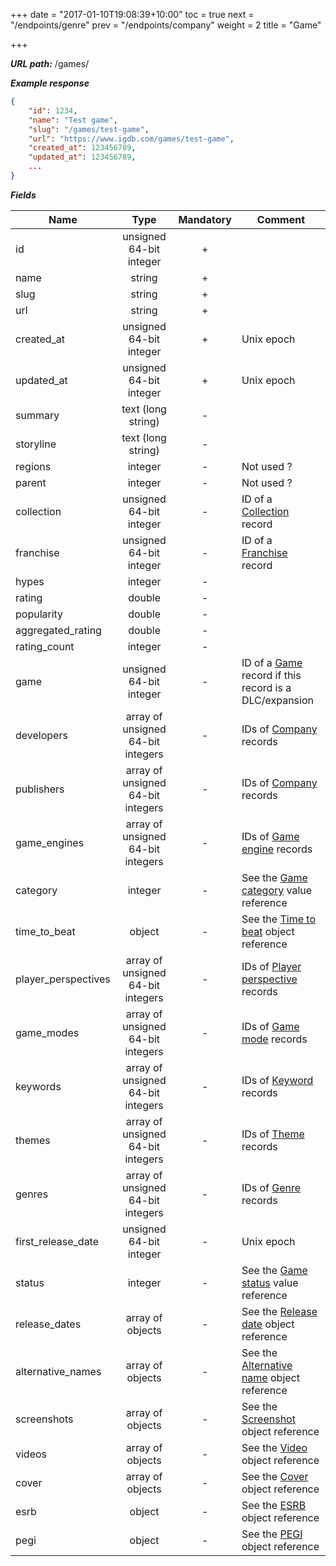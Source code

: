 +++
date = "2017-01-10T19:08:39+10:00"
toc = true
next = "/endpoints/genre"
prev = "/endpoints/company"
weight = 2
title = "Game"

+++

***URL path:*** /games/

***Example response***

```json
{
    "id": 1234,
    "name": "Test game",
    "slug": "/games/test-game",
    "url": "https://www.igdb.com/games/test-game",
    "created_at": 123456789,
    "updated_at": 123456789,
    ...
}
```

***Fields***

| Name                | Type                              | Mandatory | Comment |
| ------------------- |:---------------------------------:|:---------:| ------- |
| id                  | unsigned 64-bit integer           |     +     ||
| name                | string                            |     +     ||
| slug                | string                            |     +     ||
| url                 | string                            |     +     ||
| created_at          | unsigned 64-bit integer           |     +     | Unix epoch |
| updated_at          | unsigned 64-bit integer           |     +     | Unix epoch |
| summary             | text (long string)                |     -     ||
| storyline           | text (long string)                |     -     ||
| regions             | integer                           |     -     | Not used ? |
| parent              | integer                           |     -     | Not used ? |
| collection          | unsigned 64-bit integer           |     -     | ID of a [Collection](../collection) record |
| franchise           | unsigned 64-bit integer           |     -     | ID of a [Franchise](../franchise) record |
| hypes               | integer                           |     -     ||
| rating              | double                            |     -     ||
| popularity          | double                            |     -     ||
| aggregated_rating   | double                            |     -     ||
| rating_count        | integer                           |     -     ||
| game                | unsigned 64-bit integer           |     -     | ID of a [Game](../game) record if this record is a DLC/expansion |
| developers          | array of unsigned 64-bit integers |     -     | IDs of [Company](../company) records |
| publishers          | array of unsigned 64-bit integers |     -     | IDs of [Company](../company) records |
| game_engines        | array of unsigned 64-bit integers |     -     | IDs of [Game engine](../game-engine) records |
| category            | integer                           |     -     | See the [Game category](../../enum-fields/game-category) value reference |
| time_to_beat        | object                            |     -     | See the [Time to beat](../../misc-objects/time-to-beat) object reference |
| player_perspectives | array of unsigned 64-bit integers |     -     | IDs of [Player perspective](../player-perspective) records |
| game_modes          | array of unsigned 64-bit integers |     -     | IDs of [Game mode](../game-mode) records |
| keywords            | array of unsigned 64-bit integers |     -     | IDs of [Keyword](../keyword) records |
| themes              | array of unsigned 64-bit integers |     -     | IDs of [Theme](../theme) records |
| genres              | array of unsigned 64-bit integers |     -     | IDs of [Genre](../genre) records |
| first_release_date  | unsigned 64-bit integer           |     -     | Unix epoch |
| status              | integer                           |     -     | See the [Game status](../../enum-fields/game-status) value reference |
| release_dates       | array of objects                  |     -     | See the [Release date](../../misc-objects/release-date) object reference |
| alternative_names   | array of objects                  |     -     | See the [Alternative name](../../misc-objects/alternative-name) object reference |
| screenshots         | array of objects                  |     -     | See the [Screenshot](../../misc-objects/screenshot) object reference |
| videos              | array of objects                  |     -     | See the [Video](../../misc-objects/video) object reference |
| cover               | array of objects                  |     -     | See the [Cover](../../misc-objects/cover) object reference |
| esrb                | object                            |     -     | See the [ESRB](../../misc-objects/esrb) object reference |
| pegi                | object                            |     -     | See the [PEGI](../../misc-objects/pegi) object reference |

